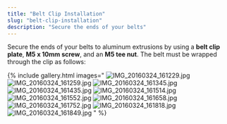 ```yaml
---
title: "Belt Clip Installation"
slug: "belt-clip-installation"
description: "Secure the ends of your belts"
---
```


Secure the ends of your belts to aluminum extrusions by using a **belt clip plate**, **M5 x 10mm screw**, and an **M5 tee nut**. The belt must be wrapped through the clip as follows:

{% include gallery.html images="
![IMG_20160324_161229.jpg](_images/IMG_20160324_161229.jpg)
![IMG_20160324_161259.jpg](_images/IMG_20160324_161259.jpg)
![IMG_20160324_161345.jpg](_images/IMG_20160324_161345.jpg)
![IMG_20160324_161435.jpg](_images/IMG_20160324_161435.jpg)
![IMG_20160324_161514.jpg](_images/IMG_20160324_161514.jpg)
![IMG_20160324_161552.jpg](_images/IMG_20160324_161552.jpg)
![IMG_20160324_161658.jpg](_images/IMG_20160324_161658.jpg)
![IMG_20160324_161752.jpg](_images/IMG_20160324_161752.jpg)
![IMG_20160324_161818.jpg](_images/IMG_20160324_161818.jpg)
![IMG_20160324_161849.jpg](_images/IMG_20160324_161849.jpg)
" %}

